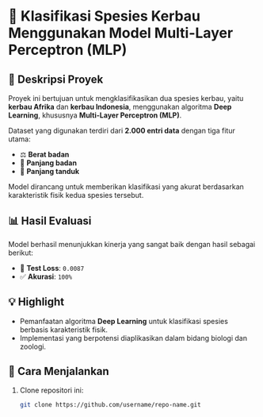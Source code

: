 # 🐃 Klasifikasi Spesies Kerbau Menggunakan Model Multi-Layer Perceptron (MLP)  

## 📄 Deskripsi Proyek  
Proyek ini bertujuan untuk mengklasifikasikan dua spesies kerbau, yaitu **kerbau Afrika** dan **kerbau Indonesia**, menggunakan algoritma **Deep Learning**, khususnya **Multi-Layer Perceptron (MLP)**.  

Dataset yang digunakan terdiri dari **2.000 entri data** dengan tiga fitur utama:  
- ⚖️ **Berat badan**  
- 📏 **Panjang badan**  
- 🦌 **Panjang tanduk**  

Model dirancang untuk memberikan klasifikasi yang akurat berdasarkan karakteristik fisik kedua spesies tersebut.  

## 📊 Hasil Evaluasi  
Model berhasil menunjukkan kinerja yang sangat baik dengan hasil sebagai berikut:  
- 🔻 **Test Loss**: `0.0087`  
- ✅ **Akurasi**: `100%`  

## 💡 Highlight  
- Pemanfaatan algoritma **Deep Learning** untuk klasifikasi spesies berbasis karakteristik fisik.  
- Implementasi yang berpotensi diaplikasikan dalam bidang biologi dan zoologi.  

## 🚀 Cara Menjalankan  
1. Clone repositori ini:  
   ```bash
   git clone https://github.com/username/repo-name.git
